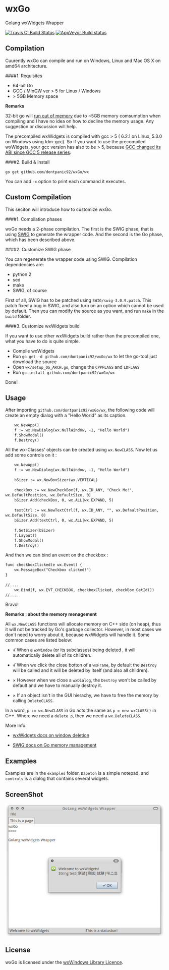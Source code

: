 wxGo
====

Golang wxWidgets Wrapper

[![Travis CI Build Status](https://travis-ci.org/dontpanic92/wxGo.svg)](https://travis-ci.org/dontpanic92/wxGo)
[![AppVeyor Build status](https://ci.appveyor.com/api/projects/status/ywus0amnmy72uaa4?svg=true)](https://ci.appveyor.com/project/dontpanic92/wxgo)

Compilation 
----

Cuurently wxGo can compile and run on Windows, Linux and Mac OS X on amd64 architecture.

####1. Requisites

- 64-bit Go
- GCC / MinGW ver > 5 for Linux / Windows
- \> 5GB Memory space

__Remarks__

32-bit go will [run out of memory](https://github.com/dontpanic92/wxGo/issues/3) due to ~5GB memory comsumption when compiling and I have no idea on how to decline the memory usage. Any suggestion or discussion will help.

The precompiled wxWidgets is compiled with gcc > 5 ( 6.2.1 on Linux, 5.3.0 on Windows using tdm-gcc). So if you want to use the precompiled wxWidgets, your gcc version has also to be > 5, because [GCC changed its ABI since GCC 5 release series](https://gcc.gnu.org/gcc-5/changes.html#libstdcxx).


####2. Build & Install

```
go get github.com/dontpanic92/wxGo/wx
```

You can add `-x` option to print each command it executes.

Custom Compilation
----

This seciton will introduce how to customize wxGo.

####1. Compilation phases

wxGo needs a 2-phase compilation. The first is the SWIG phase, that is using [SWIG](https://github.com/SWIG/SWIG) to generate the wrapper code. And the second is the Go phase, which has been described above.


####2. Customize SWIG phase

You can regenerate the wrapper code using SWIG. Compilation dependencies are:

- python 2
- sed
- make
- SWIG, of course


First of all, SWIG has to be patched using `SWIG/swig-3.0.9.patch`. This patch fixed a bug in SWIG, and also turn on an option which cannot be used by default. Then you can modify the source as you want, and run `make` in the `build` folder.

####3. Customize wxWidgets build

If you want to use other wxWidgets build rather than the precompiled one, what you have to do is quite simple.

- Compile wxWidgets
- Run `go get -d github.com/dontpanic92/wxGo/wx` to let the go-tool just download the source
- Open `wx/setup_OS_ARCH.go`, change the `CPPFLAGS` and `LDFLAGS`
- Run `go install github.com/dontpanic92/wxGo/wx`

Done!

Usage
----

After importing `github.com/dontpanic92/wxGo/wx`, the following code will create an empty dialog with a "Hello World" as its caption.

```
    wx.NewApp()
    f := wx.NewDialog(wx.NullWindow, -1, "Hello World")
    f.ShowModal()
    f.Destroy()
```

All the wx-Classes' objects can be created using `wx.NewCLASS`. Now let us add some controls on it :

```
    wx.NewApp()
    f := wx.NewDialog(wx.NullWindow, -1, "Hello World")

    bSizer := wx.NewBoxSizer(wx.VERTICAL)

    checkBox := wx.NewCheckBox(f, wx.ID_ANY, "Check Me!", wx.DefaultPosition, wx.DefaultSize, 0)
    bSizer.Add(checkBox, 0, wx.ALL|wx.EXPAND, 5)

    textCtrl := wx.NewTextCtrl(f, wx.ID_ANY, "", wx.DefaultPosition, wx.DefaultSize, 0)
    bSizer.Add(textCtrl, 0, wx.ALL|wx.EXPAND, 5)

    f.SetSizer(bSizer)
    f.Layout()
    f.ShowModal()
    f.Destroy()
```

And then we can bind an event on the checkbox :

```
func checkboxClicked(e wx.Event) {
    wx.MessageBox("Checkbox clicked!")
}

//....
    wx.Bind(f, wx.EVT_CHECKBOX, checkboxClicked, checkBox.GetId())
//....
```

Bravo!

__Remarks : about the memory menagement__

All `wx.NewCLASS` functions will allocate memory on C++ side (on heap), thus it will not be tracked by Go's garbage collector. However, in most cases we don't need to worry about it, because wxWidgets will handle it. Some common cases are listed below:

- √ When a `wxWindow` (or its subclasses) being deleted , it will automatically delete all of its children.

- √ When we click the close botton of a `wxFrame`, by default the `Destroy` will be called and it will be deleted by itself (and also all children). 

- × However when we close a `wxDialog`, the `Destroy` won't be called by default and we have to manually destroy it.

- × If an object isn't in the GUI hierachy, we have to free the memory by calling `DeleteCLASS`. 

In a word, `p := wx.NewCLASS` in Go acts the same as `p = new wxCLASS()` in C++. Where we need a `delete p`, then we need a `wx.DeleteCLASS`.

More Info: 

- [wxWidgets docs on window deletion](http://docs.wxwidgets.org/3.0/overview_windowdeletion.html)

- [SWIG docs on Go memory management](http://www.swig.org/Doc3.0/Go.html#Go_class_memory)

Examples
----

Examples are in the `examples` folder. `Dapeton` is a simple notepad, and `controls` is a dialog that contains several widgets.

ScreenShot
----

![screenshot](./examples/screenshot.jpg)

License
----

wxGo is licensed under the [wxWindows Library Licence](http://wxwidgets.org/about/licence/).
